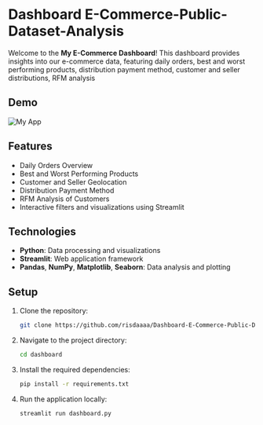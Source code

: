 # Dashboard E-Commerce-Public-Dataset-Analysis

Welcome to the **My E-Commerce Dashboard**! This dashboard provides insights into our e-commerce data, featuring daily orders, best and worst performing products, distribution payment method, customer and seller distributions, RFM analysis

## Demo
![My App](demo.gif)

## Features

- Daily Orders Overview
- Best and Worst Performing Products
- Customer and Seller Geolocation
- Distribution Payment Method
- RFM Analysis of Customers
- Interactive filters and visualizations using Streamlit


## Technologies

- **Python**: Data processing and visualizations
- **Streamlit**: Web application framework
- **Pandas**, **NumPy**, **Matplotlib**, **Seaborn**: Data analysis and plotting

## Setup

1. Clone the repository:
    ```bash
    git clone https://github.com/risdaaaa/Dashboard-E-Commerce-Public-Dataset-Analysis.git
    ```

2. Navigate to the project directory:
    ```bash
    cd dashboard
    ```

3. Install the required dependencies:
    ```bash
    pip install -r requirements.txt
    ```

4. Run the application locally:
    ```bash
    streamlit run dashboard.py
    ```
